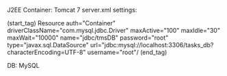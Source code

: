 J2EE
Container: Tomcat 7
server.xml settings:

(start_tag) Resource auth="Container" driverClassName="com.mysql.jdbc.Driver" maxActive="100" maxIdle="30" maxWait="10000" name="jdbc/tmsDB" password="root" type="javax.sql.DataSource" url="jdbc:mysql://localhost:3306/tasks_db?characterEncoding=UTF-8" username="root"/ (end_tag)

DB: MySQL
